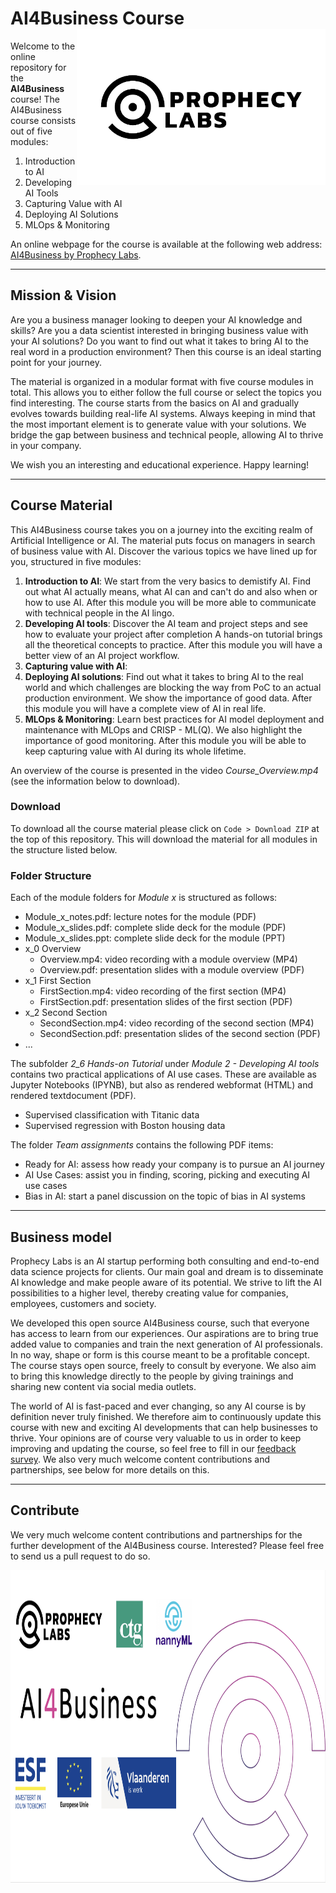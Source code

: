 # AI4Business Course <img src="ProphecyLabs.jpg" alt="" align="right" height="250">
Welcome to the online repository for the **AI4Business** course!
The AI4Business course consists out of five modules:
1. Introduction to AI
2. Developing AI Tools
3. Capturing Value with AI
4. Deploying AI Solutions
5. MLOps & Monitoring

An online webpage for the course is available at the following web address: [AI4Business by Prophecy Labs](https://sites.google.com/prophecylabs.com/ai4business).

---

## Mission & Vision

Are you a business manager looking to deepen your AI knowledge and skills? Are you a data scientist interested in bringing business value with your AI solutions? Do you want to find out what it takes to bring AI to the real word in a production environment? Then this course is an ideal starting point for your journey. 

The material is organized in a modular format with five course modules in total. This allows you to either follow the full course or select the topics you find interesting. The course starts from the basics on AI and gradually evolves towards building real-life AI systems. Always keeping in mind that the most important element is to generate value with your solutions. We bridge the gap between business and technical people, allowing AI to thrive in your company.

We wish you an interesting and educational experience. Happy learning!

---

## Course Material

This AI4Business course takes you on a journey into the exciting realm of Artificial Intelligence or AI. The material puts focus on managers in search of business value with AI. Discover the various topics we have lined up for you, structured in five modules:
1. **Introduction to AI**: We start from the very basics to demistify  AI. Find out what AI actually means, what AI can and can't do and also when or how to use AI. After this module you will be more able to communicate with technical people in the AI lingo.
2. **Developing AI tools**: Discover the AI team and project steps and see how to evaluate your project after completion A hands-on tutorial brings all the theoretical concepts to practice. After this module you will have a better view of an AI project workflow.
3. **Capturing value with AI**:
4. **Deploying AI solutions**: Find out what it takes to bring AI to the real world and which challenges are blocking the way from PoC to an actual production environment. We show the importance of good data. After this module you will have a complete view of AI in real life.
5. **MLOps & Monitoring**: Learn best practices for AI model deployment and maintenance with MLOps and CRISP - ML(Q). We also highlight the importance of good monitoring. After this module you will be able to keep capturing value with AI during its whole lifetime.

An overview of the course is presented in the video *Course_Overview.mp4* (see the information below to download).


### Download

To download all the course material please click on `Code > Download ZIP` at the top of this repository.
This will download the material for all modules in the structure listed below.


### Folder Structure

Each of the module folders for *Module x* is structured as follows:
- Module_x_notes.pdf: lecture notes for the module (PDF)
- Module_x_slides.pdf: complete slide deck for the module (PDF)
- Module_x_slides.ppt: complete slide deck for the module (PPT)
- x_0 Overview
  - Overview.mp4: video recording with a module overview (MP4)
  - Overview.pdf: presentation slides with a module overview (PDF)
- x_1 First Section
  - FirstSection.mp4: video recording of the first section (MP4)
  - FirstSection.pdf: presentation slides of the first section (PDF)
- x_2 Second Section
  - SecondSection.mp4: video recording of the second section (MP4)
  - SecondSection.pdf: presentation slides of the second section (PDF)
- ...

The subfolder *2_6 Hands-on Tutorial* under *Module 2 - Developing AI tools* contains two practical applications of AI use cases. These are available as Jupyter Notebooks (IPYNB), but also as rendered webformat (HTML) and rendered textdocument (PDF).
- Supervised classification with Titanic data
- Supervised regression with Boston housing data


The folder *Team assignments* contains the following PDF items:
- Ready for AI: assess how ready your company is to pursue an AI journey
- AI Use Cases: assist you in finding, scoring, picking and executing AI use cases
- Bias in AI: start a panel discussion on the topic of bias in AI systems

---

## Business model

Prophecy Labs is an AI startup performing both consulting and end-to-end data science projects for clients. Our main goal and dream is to disseminate AI knowledge and make people aware of its potential. We strive to lift the AI possibilities to a higher level, thereby creating value for companies, employees, customers and society.

We developed this open source AI4Business course, such that everyone has access to learn from our experiences. Our aspirations are to bring true added value to companies and train the next generation of AI professionals. In no way, shape or form is this course meant to be a profitable concept. The course stays open source, freely to consult by everyone. We also aim to bring this knowledge directly to the people by giving trainings and sharing new content via social media outlets.

The world of AI is fast-paced and ever changing, so any AI course is by definition never truly finished. We therefore aim to continuously update this course with new  and exciting AI developments that can help businesses to thrive. Your opinions are of course very valuable to us in order to keep improving and updating the course, so feel free to fill in our [feedback survey](https://forms.gle/LgEuxzUJEt762sNT8). We also very much welcome content contributions and partnerships, see below for more details on this.

---

## Contribute
We very much welcome content contributions and partnerships for the further development of the AI4Business course. Interested? Please feel free to send us a pull request to do so.

<img src="AI4Business.png" alt="" height="500">
